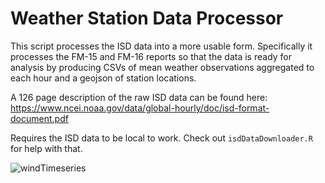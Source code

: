 # Weather Station Data Processor

This script processes the ISD data into a more usable form.  Specifically it processes the FM-15 and FM-16 reports so that the data is ready for analysis by producing CSVs of mean weather observations aggregated to each hour and a geojson of station locations.  

A 126 page description of the raw ISD data can be found here:
https://www.ncei.noaa.gov/data/global-hourly/doc/isd-format-document.pdf

Requires the ISD data to be local to work.  Check out `isdDataDownloader.R` for help with that.

![windTimeseries](http://docwatson.ai/wp-content/uploads/2021/12/timeseriesExample.png)
